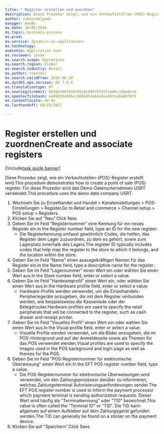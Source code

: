 ```yaml
--- 
title: " Register erstellen und zuordnen"
description: Diese Prozedur zeigt, wie ein Verkaufsstellen-(POS)-Register erstellt wird.
author: rubencdelgado
manager: AnnBe
ms.date: 10/05/2016
ms.topic: business-process
ms.prod: 
ms.service: dynamics-ax-applications
ms.technology: 
audience: Application User
ms.reviewer: josaw
ms.search.scope: Operations
ms.search.region: Global
ms.search.industry: Retail
ms.author: rubendel
ms.search.validFrom: 2016-06-30
ms.dyn365.ops.version: AX 7.0.0
ms.translationtype: HT
ms.sourcegitcommit: 663da58ef01b705c0c984fbfd3fce8bc31be04c6
ms.openlocfilehash: 6a95019e50bcc060165dab3e6aa2b3ca8a897bf3
ms.contentlocale: de-de
ms.lasthandoff: 08/29/2017

---
```

# <a name="create-and-associate-registers"></a><span data-ttu-id="d1f81-103"> Register erstellen und zuordnen</span><span class="sxs-lookup"><span data-stu-id="d1f81-103">Create and associate registers</span></span>

[!include[task guide banner](../includes/task-guide-banner.md)]

<span data-ttu-id="d1f81-104">Diese Prozedur zeigt, wie ein Verkaufsstellen-(POS)-Register erstellt wird.</span><span class="sxs-lookup"><span data-stu-id="d1f81-104">This procedure demonstrates how to create a point of sale (POS) register.</span></span> <span data-ttu-id="d1f81-105">Für diese Prozedur wird das Demo-Datenunternehmen USRT verwendet.</span><span class="sxs-lookup"><span data-stu-id="d1f81-105">This procedure uses the demo data company USRT.</span></span>

1. <span data-ttu-id="d1f81-106">Wechseln Sie zu Einzelhandel und Handel > Kanaleinstellungen > POS-Einstellungen > Register.</span><span class="sxs-lookup"><span data-stu-id="d1f81-106">Go to Retail and commerce > Channel setup > POS setup > Registers.</span></span>
2. <span data-ttu-id="d1f81-107">Klicken Sie auf "Neu".</span><span class="sxs-lookup"><span data-stu-id="d1f81-107">Click New.</span></span>
3. <span data-ttu-id="d1f81-108">Geben Sie im Feld "Registernummer" eine Kennung für ein neues Register ein.</span><span class="sxs-lookup"><span data-stu-id="d1f81-108">In the Register number field, type an ID for the new register.</span></span>
    * <span data-ttu-id="d1f81-109">Die Registerkennung umfasst gewöhnlich Codes, die helfen, das Register dem Lager zuzuordnen, zu dem es gehört, sowie zum Lagerplatz innerhalb des Lagers.</span><span class="sxs-lookup"><span data-stu-id="d1f81-109">The register ID typically includes codes that help map the register to the store to which it belongs, and the location within the store.</span></span>  
4. <span data-ttu-id="d1f81-110">Geben Sie im Feld "Name" einen aussagekräftigen Namen für das Register ein.</span><span class="sxs-lookup"><span data-stu-id="d1f81-110">In the Name field, type a descriptive name for the register..</span></span>
5. <span data-ttu-id="d1f81-111">Geben Sie im Feld "Lagernummer" einen Wert ein oder wählen Sie einen Wert aus.</span><span class="sxs-lookup"><span data-stu-id="d1f81-111">In the Store number field, enter or select a value.</span></span>
6. <span data-ttu-id="d1f81-112">Geben Sie im Feld "Hardwareprofil" einen Wert ein, oder wählen Sie einen Wert aus.</span><span class="sxs-lookup"><span data-stu-id="d1f81-112">In the Hardware profile field, enter or select a value.</span></span>
    * <span data-ttu-id="d1f81-113">Hardware-Profile werden verwendet, um die Einzelhandels-Peripheriegeräte anzugeben, die mit dem Register verbunden werden, wie beispielsweise die Kassenlade oder der Belegdrucker.</span><span class="sxs-lookup"><span data-stu-id="d1f81-113">Hardware profiles are used to specify the retail peripherals that will be connected to the register, such as cash drawer and receipt printer.</span></span>  
7. <span data-ttu-id="d1f81-114">Geben Sie im Feld "Visuelles Profil" einen Wert ein oder wählen Sie einen Wert aus.</span><span class="sxs-lookup"><span data-stu-id="d1f81-114">In the Visual profile field, enter or select a value.</span></span>
    * <span data-ttu-id="d1f81-115">Visuelle Profile werden verwendet, um die Bilder anzugeben, die im POS-Hintergrund und auf der Anmeldeseite sowie als Themen für das POS verwendet werden.</span><span class="sxs-lookup"><span data-stu-id="d1f81-115">Visual profiles are used to specify the images used in the POS background and login page as well as themes for the POS.</span></span>  
8. <span data-ttu-id="d1f81-116">Geben Sie im Feld "POS-Registernummer für elektronische Überweisung" einen Wert ein.</span><span class="sxs-lookup"><span data-stu-id="d1f81-116">In the EFT POS register number field, type a value.</span></span>
    * <span data-ttu-id="d1f81-117">Die POS-Registernummer für elektronische Überweisungen wird verwendet, um den Zahlungsprozessor darüber zu informieren, welches Zahlungsterminal Autorisierungsanforderungen sendet.</span><span class="sxs-lookup"><span data-stu-id="d1f81-117">The EFT POS register number is used to inform the payment processor which payment terminal is sending authorization requests.</span></span> <span data-ttu-id="d1f81-118">Dieser Wert wird häufig als "Terminalkennung" oder "TID" bezeichnet.</span><span class="sxs-lookup"><span data-stu-id="d1f81-118">This value is often called the "Terminal ID" or “TID”.</span></span> <span data-ttu-id="d1f81-119">Die TID kann allgemein auf einem Aufkleber auf dem Zahlungsgerät gefunden werden.</span><span class="sxs-lookup"><span data-stu-id="d1f81-119">The TID can generally be found on a sticker on the payment device.</span></span>  
9. <span data-ttu-id="d1f81-120">Klicken Sie auf "Speichern".</span><span class="sxs-lookup"><span data-stu-id="d1f81-120">Click Save.</span></span>



